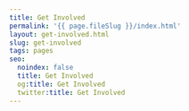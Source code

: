 ```yaml
---
title: Get Involved
permalink: '{{ page.fileSlug }}/index.html'
layout: get-involved.html
slug: get-involved
tags: pages
seo:
  noindex: false
  title: Get Involved
  og:title: Get Involved
  twitter:title: Get Involved
---
```



